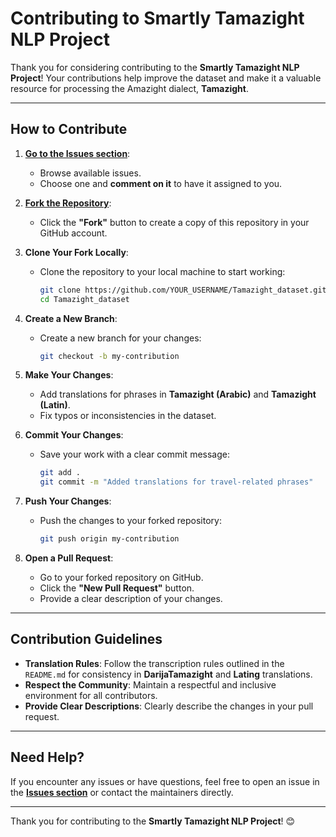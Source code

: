 # Contributing to Smartly Tamazight NLP Project

Thank you for considering contributing to the **Smartly Tamazight NLP Project**! Your contributions help improve the dataset and make it a valuable resource for processing the Amazight dialect, **Tamazight**.

---

## How to Contribute

1. **[Go to the Issues section](https://github.com/SmartlyAI/Tamazight_dataset/issues)**:
   - Browse available issues.
   - Choose one and **comment on it** to have it assigned to you.

2. **[Fork the Repository](https://github.com/SmartlyAI/Tamazight_dataset)**:
   - Click the **"Fork"** button to create a copy of this repository in your GitHub account.

3. **Clone Your Fork Locally**:
   - Clone the repository to your local machine to start working:
     ```bash
     git clone https://github.com/YOUR_USERNAME/Tamazight_dataset.git
     cd Tamazight_dataset
     ```

4. **Create a New Branch**:
   - Create a new branch for your changes:
     ```bash
     git checkout -b my-contribution
     ```

5. **Make Your Changes**:
   - Add translations for phrases in **Tamazight (Arabic)** and **Tamazight (Latin)**.
   - Fix typos or inconsistencies in the dataset.

6. **Commit Your Changes**:
   - Save your work with a clear commit message:
     ```bash
     git add .
     git commit -m "Added translations for travel-related phrases"
     ```

7. **Push Your Changes**:
   - Push the changes to your forked repository:
     ```bash
     git push origin my-contribution
     ```

8. **Open a Pull Request**:
   - Go to your forked repository on GitHub.
   - Click the **"New Pull Request"** button.
   - Provide a clear description of your changes.

---

## Contribution Guidelines

- **Translation Rules**: Follow the transcription rules outlined in the `README.md` for consistency in **DarijaTamazight** and **Lating** translations.
- **Respect the Community**: Maintain a respectful and inclusive environment for all contributors.
- **Provide Clear Descriptions**: Clearly describe the changes in your pull request.

---

## Need Help?

If you encounter any issues or have questions, feel free to open an issue in the **[Issues section](https://github.com/SmartlyAI/Tamazight_dataset/issues)** or contact the maintainers directly.

---

Thank you for contributing to the **Smartly Tamazight NLP Project**! 😊
